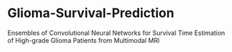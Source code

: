 # Glioma-Survival-Prediction
Ensembles of Convolutional Neural Networks for Survival Time Estimation of High-grade Glioma Patients from Multimodal MRI
